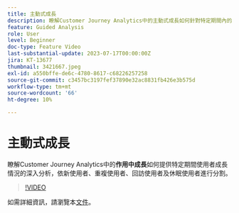 ```yaml
---
title: 主動式成長
description: 瞭解Customer Journey Analytics中的主動式成長如何針對特定期間內的使用者成長提供深入分析，依新使用者、重複使用者、回訪者和休眠使用者進行劃分。
feature: Guided Analysis
role: User
level: Beginner
doc-type: Feature Video
last-substantial-update: 2023-07-17T00:00:00Z
jira: KT-13677
thumbnail: 3421667.jpeg
exl-id: a550bffe-de6c-4780-8617-c68226257258
source-git-commit: c3457bc3197fef37890e32ac8831fb426e3b575d
workflow-type: tm+mt
source-wordcount: '66'
ht-degree: 10%

---
```


# 主動式成長

瞭解Customer Journey Analytics中的&#x200B;**作用中成長**&#x200B;如何提供特定期間使用者成長情況的深入分析，依新使用者、重複使用者、回訪使用者及休眠使用者進行分割。

>[!VIDEO](https://video.tv.adobe.com/v/3421667/?learn=on)

如需詳細資訊，請瀏覽本[文件](https://experienceleague.adobe.com/docs/analytics-platform/using/guided-analysis/user-growth/active.html?lang=zh-Hant)。
